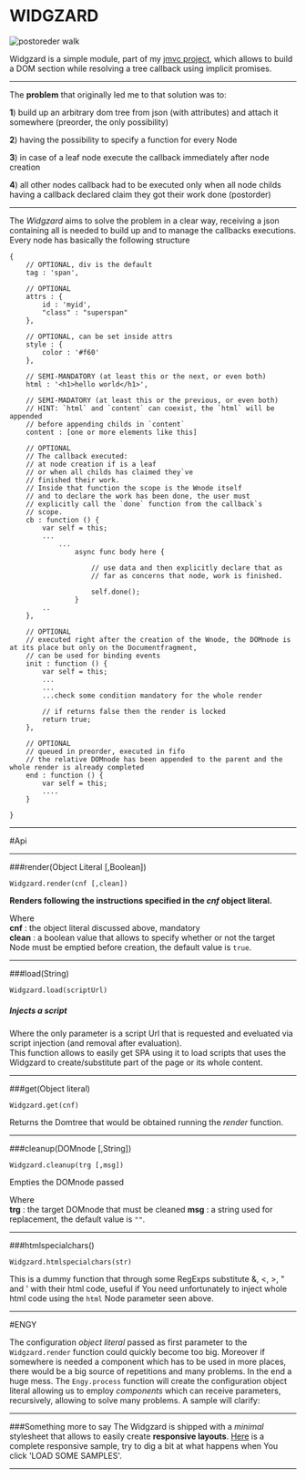 # WIDGZARD

![postoreder walk](http://www.freakstyle.it/wp-content/uploads/2015/02/2000px-Sorted_binary_tree_postorder.svg_-1024x874.png "postorder walk")


Widgzard is a simple module, part of my [jmvc project][1], which allows to build a DOM section while resolving a tree callback using implicit promises. 

---

The **problem** that originally led me to that solution was to: 

**1**) build up an arbitrary dom tree from json (with attributes) and attach it somewhere (preorder, the only possibility) 

**2**) having the possibility to specify a function for every Node 

**3**) in case of a leaf node execute the callback immediately after node creation 

**4**) all other nodes callback had to be executed only when all node childs having a callback declared claim they got their work done (postorder) 

---

The _Widgzard_ aims to solve the problem in a clear way, receiving a json containing all is needed to build up and to manage the callbacks executions.  
Every node has basically the following structure  

	{
		// OPTIONAL, div is the default
		tag : 'span', 	
		
		// OPTIONAL
		attrs : {
			id : 'myid',
			"class" : "superspan"
		},
		
		// OPTIONAL, can be set inside attrs
		style : {
			color : '#f60'
		},
				
		// SEMI-MANDATORY (at least this or the next, or even both)
		html : '<h1>hello world</h1>',
		
		// SEMI-MADATORY (at least this or the previous, or even both)
		// HINT: `html` and `content` can coexist, the `html` will be appended
		// before appending childs in `content`
		content : [one or more elements like this]

		// OPTIONAL
		// The callback executed:
		// at node creation if is a leaf
		// or when all childs has claimed they`ve
		// finished their work.
		// Inside that function the scope is the Wnode itself
		// and to declare the work has been done, the user must 
		// explicitly call the `done` function from the callback`s
		// scope.
		cb : function () {
			var self = this;
			...
				...
					async func body here {
						
			  			// use data and then explicitly declare that as
			  			// far as concerns that node, work is finished.
			  			
			  			self.done();   		 
			      	}
			..
		},
		
		// OPTIONAL
		// executed right after the creation of the Wnode, the DOMnode is at its place but only on the Documentfragment,
		// can be used for binding events
		init : function () {
			var self = this;
			...
			... 
			...check some condition mandatory for the whole render
			
			// if returns false then the render is locked
			return true; 
		},
		
		// OPTIONAL
		// queued in preorder, executed in fifo
		// the relative DOMnode has been appended to the parent and the whole render is already completed
		end : function () {
			var self = this;
			....
		}
		
	}  

---


#Api  
<hr>
###render(Object Literal [,Boolean])

	Widgzard.render(cnf [,clean])
	
**Renders following the instructions specified in the _cnf_ object literal.**

Where  
**cnf** : the object literal discussed above, mandatory  
**clean** : a boolean value that allows to specify whether or not the target Node must be emptied before creation, the default value is `true`.

<hr>

###load(String)

	Widgzard.load(scriptUrl)

##### Injects a script
	
Where the only parameter is a script Url that is requested and eveluated via script injection (and removal after evaluation).  
This function allows to easily get SPA using it to load scripts that uses the Widgzard to create/substitute part of the page or its whole content.

<hr>


###get(Object literal)

	Widgzard.get(cnf)
	
Returns the Domtree that would be obtained running the _render_ function.

<hr>

###cleanup(DOMnode [,String])

	Widgzard.cleanup(trg [,msg])
	
Empties the DOMnode passed
	
Where  
**trg** : the target DOMnode that must be cleaned
**msg** : a string used for replacement, the default value is `""`.

<hr>

###htmlspecialchars()

	Widgzard.htmlspecialchars(str)
	
This is a dummy function that through some RegExps substitute &, <, >, " and ' with their html code, useful if You need unfortunately to inject whole html code using the `html` Node parameter seen above.

---

#ENGY

The configuration _object literal_ passed as first parameter to the `Widgzard.render` function could quickly become too big. Moreover if somewhere is needed a component which has to be used in more places, there would be a big source of repetitions and many problems. In the end a huge mess.
The `Engy.process` function will create the configuration object literal allowing us to employ _components_ which can receive parameters, recursively, allowing to solve many problems. A sample will clarify:

---

###Something more to say 
The Widgzard is shipped with a _minimal_ stylesheet that allows to easily create **responsive layouts**. [Here][2] is a complete responsive sample, try to dig a bit at what happens when You click 'LOAD SOME SAMPLES'.

---  



[1]: https://github.com/fedeghe/jmvc
[2]: http://www.jmvc.org/widgzard/sample/